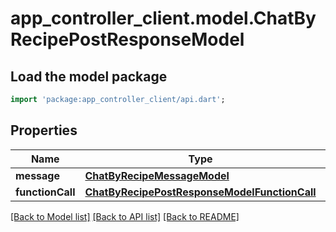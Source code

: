 # app_controller_client.model.ChatByRecipePostResponseModel

## Load the model package
```dart
import 'package:app_controller_client/api.dart';
```

## Properties
Name | Type | Description | Notes
------------ | ------------- | ------------- | -------------
**message** | [**ChatByRecipeMessageModel**](ChatByRecipeMessageModel.md) |  | 
**functionCall** | [**ChatByRecipePostResponseModelFunctionCall**](ChatByRecipePostResponseModelFunctionCall.md) |  | [optional] 

[[Back to Model list]](../README.md#documentation-for-models) [[Back to API list]](../README.md#documentation-for-api-endpoints) [[Back to README]](../README.md)


